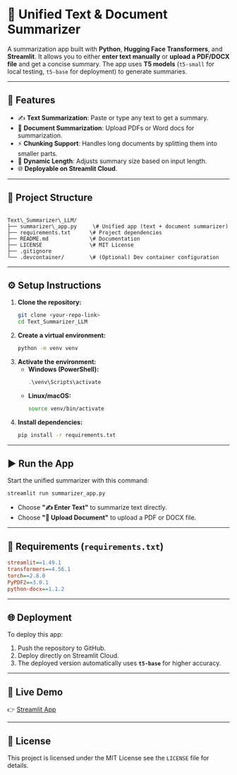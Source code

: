 # 📝 Unified Text & Document Summarizer

A summarization app built with **Python**, **Hugging Face Transformers**, and **Streamlit**. It allows you to either **enter text manually** or **upload a PDF/DOCX file** and get a concise summary. The app uses **T5 models** (`t5-small` for local testing, `t5-base` for deployment) to generate summaries.

---

## 🚀 Features

* ✍️ **Text Summarization**: Paste or type any text to get a summary.
* 📄 **Document Summarization**: Upload PDFs or Word docs for summarization.
* ⚡ **Chunking Support**: Handles long documents by splitting them into smaller parts.
* 🔄 **Dynamic Length**: Adjusts summary size based on input length.
* 🌐 **Deployable on Streamlit Cloud**.

---

## 📂 Project Structure

````

Text\_Summarizer\_LLM/
├── summarizer\_app.py     \# Unified app (text + document summarizer)
├── requirements.txt      \# Project dependencies
├── README.md             \# Documentation
├── LICENSE               \# MIT License
├── .gitignore
└── .devcontainer/        \# (Optional) Dev container configuration

````

---

## ⚙️ Setup Instructions

1.  **Clone the repository:**
    ```bash
    git clone <your-repo-link>
    cd Text_Summarizer_LLM
    ```
2.  **Create a virtual environment:**
    ```bash
    python -m venv venv
    ```
3.  **Activate the environment:**
    * **Windows (PowerShell):**
        ```powershell
        .\venv\Scripts\activate
        ```
    * **Linux/macOS:**
        ```bash
        source venv/bin/activate
        ```
4.  **Install dependencies:**
    ```bash
    pip install -r requirements.txt
    ```

---

## ▶️ Run the App

Start the unified summarizer with this command:

```bash
streamlit run summarizer_app.py
````

  * Choose **"✍️ Enter Text"** to summarize text directly.
  * Choose **"📄 Upload Document"** to upload a PDF or DOCX file.

-----

## 📌 Requirements (`requirements.txt`)

```ini
streamlit==1.49.1
transformers==4.56.1
torch==2.8.0
PyPDF2==3.0.1
python-docx==1.1.2
```

-----

## 🌐 Deployment

To deploy this app:

1.  Push the repository to GitHub.
2.  Deploy directly on Streamlit Cloud.
3.  The deployed version automatically uses **`t5-base`** for higher accuracy.

-----

## 🔗 Live Demo

👉 [Streamlit App](https://textsummarizerllm-mkrccy2azj9g2tvzbuekrb.streamlit.app/)

-----

## 📜 License

This project is licensed under the MIT License see the `LICENSE` file for details.
